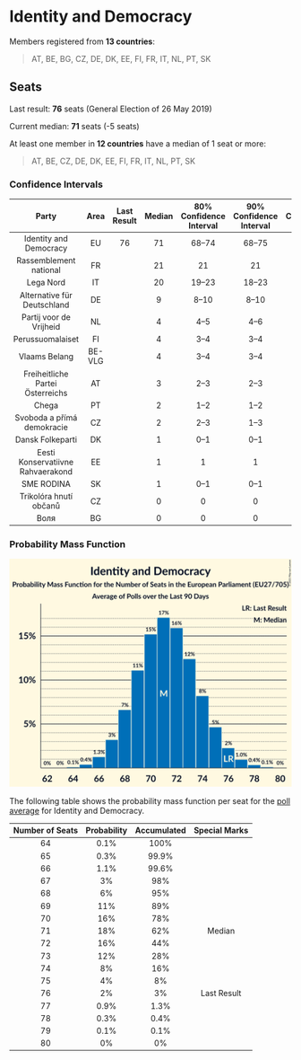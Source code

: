 # Identity and Democracy

Members registered from **13 countries**:

> AT, BE, BG, CZ, DE, DK, EE, FI, FR, IT, NL, PT, SK

## Seats

Last result: **76** seats (General Election of 26 May 2019)

Current median: **71** seats (-5 seats)

At least one member in **12 countries** have a median of 1 seat or more:

> AT, BE, CZ, DE, DK, EE, FI, FR, IT, NL, PT, SK

### Confidence Intervals

| Party | Area | Last Result | Median | 80% Confidence Interval | 90% Confidence Interval | 95% Confidence Interval | 99% Confidence Interval |
|:-----:|:----:|:-----------:|:------:|:-----------------------:|:-----------------------:|:-----------------------:|:-----------------------:|
| Identity and Democracy | EU | 76 | 71 | 68–74 | 68–75 | 67–76 | 66–77 |
| Rassemblement national | FR | | 21 | 21 | 21 | 21–22 | 20–23 |
| Lega Nord | IT | | 20 | 19–23 | 18–23 | 18–24 | 17–25 |
| Alternative für Deutschland | DE | | 9 | 8–10 | 8–10 | 8–10 | 7–11 |
| Partij voor de Vrijheid | NL | | 4 | 4–5 | 4–6 | 4–6 | 4–6 |
| Perussuomalaiset | FI | | 4 | 3–4 | 3–4 | 3–4 | 3–4 |
| Vlaams Belang | BE-VLG | | 4 | 3–4 | 3–4 | 3–4 | 3–4 |
| Freiheitliche Partei Österreichs | AT | | 3 | 2–3 | 2–3 | 2–4 | 2–4 |
| Chega | PT | | 2 | 1–2 | 1–2 | 1–2 | 1–3 |
| Svoboda a přímá demokracie | CZ | | 2 | 2–3 | 1–3 | 1–3 | 1–3 |
| Dansk Folkeparti | DK | | 1 | 0–1 | 0–1 | 0–1 | 0–1 |
| Eesti Konservatiivne Rahvaerakond | EE | | 1 | 1 | 1 | 1 | 1–2 |
| SME RODINA | SK | | 1 | 0–1 | 0–1 | 0–1 | 0–1 |
| Trikolóra hnutí občanů | CZ | | 0 | 0 | 0 | 0–1 | 0–1 |
| Воля | BG | | 0 | 0 | 0 | 0 | 0 |

### Probability Mass Function

![Graph with seats probability mass function not yet produced](average-2021-01-31-seats-pmf-identityanddemocracy.png "Seats Probability Mass Function")

The following table shows the probability mass function per seat for the [poll average](average-2021-01-31.html) for Identity and Democracy.

| Number of Seats | Probability | Accumulated | Special Marks |
|:---------------:|:-----------:|:-----------:|:-------------:|
| 64 | 0.1% | 100% |  |
| 65 | 0.3% | 99.9% |  |
| 66 | 1.1% | 99.6% |  |
| 67 | 3% | 98% |  |
| 68 | 6% | 95% |  |
| 69 | 11% | 89% |  |
| 70 | 16% | 78% |  |
| 71 | 18% | 62% | Median |
| 72 | 16% | 44% |  |
| 73 | 12% | 28% |  |
| 74 | 8% | 16% |  |
| 75 | 4% | 8% |  |
| 76 | 2% | 3% | Last Result |
| 77 | 0.9% | 1.3% |  |
| 78 | 0.3% | 0.4% |  |
| 79 | 0.1% | 0.1% |  |
| 80 | 0% | 0% |  |


